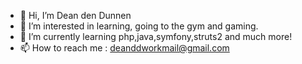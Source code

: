 - 👋 Hi, I’m Dean den Dunnen
- 👀 I’m interested in learning, going to the gym and gaming. 
- 🌱 I’m currently learning php,java,symfony,struts2 and much more!
- 📫 How to reach me : deanddworkmail@gmail.com
